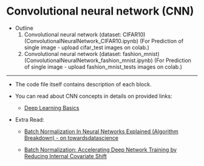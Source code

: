# Convolutional neural network (CNN)

- Outline
  1. Convolutional neural network (dataset: CIFAR10)(ConvolutionalNeuralNetwork_CIFAR10.ipynb) (For Prediction of single image - upload cifar_test images on colab.)
  2. Convolutional neural network (dataset: fashion_mnist)(ConvolutionalNeuralNetwork_fashion_mnist.ipynb) (For Prediction of single image - upload fashion_mnist_tests images on colab.)

---

- The code file itself contains description of each block.
- You can read about CNN concepts in details on provided links:

  - [Deep Learning Basics](https://github.com/xscotophilic/ML-Deep-Learning-Basics)

- Extra Read:

  - [Batch Normalization In Neural Networks Explained (Algorithm Breakdown) - on towardsdatascience](https://towardsdatascience.com/batch-normalization-explained-algorithm-breakdown-23d2794511c)

  - [Batch Normalization: Accelerating Deep Network Training by Reducing Internal Covariate Shift](https://arxiv.org/pdf/1502.03167.pdf)
